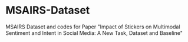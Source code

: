 # MSAIRS-Dataset
MSAIRS Dataset and codes  for Paper "Impact of Stickers on Multimodal Sentiment and Intent in Social Media: A New Task, Dataset and Baseline"
